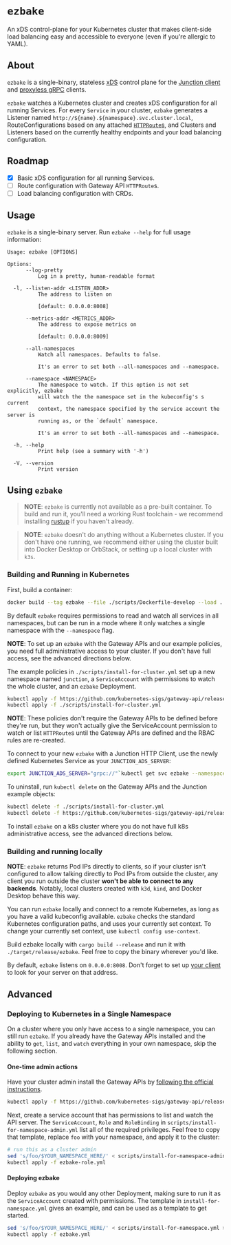 # `ezbake`

An xDS control-plane for your Kubernetes cluster that makes client-side load
balancing easy and accessible to everyone (even if you're allergic to YAML).

## About

`ezbake` is a single-binary, stateless [xDS][xds] control plane for the
[Junction client][junction-client] and [proxyless gRPC][proxyless-grpc] clients.

[proxyless-grpc]: https://cloud.google.com/service-mesh/docs/service-routing/proxyless-overview

`ezbake` watches a Kubernetes cluster and creates xDS configuration for all
running Services. For every `Service` in your cluster, `ezbake` generates a
Listener named `http://${name}.${namespace}.svc.cluster.local`,
RouteConfigurations based on any attached [`HTTPRoute`s][httproute], and
Clusters and Listeners based on the currently healthy endpoints and your load
balancing configuration.

## Roadmap

- [x] Basic xDS configuration for all running Services.
- [ ] Route configuration with Gateway API `HTTPRoute`s.
- [ ] Load balancing configuration with CRDs.

[junction-client]: https://github.com/junction-labs/junction-client
[xds]: https://www.envoyproxy.io/docs/envoy/latest/api-docs/xds_protocol
[httproute]: https://gateway-api.sigs.k8s.io/api-types/httproute/

## Usage

`ezbake` is a single-binary server. Run `ezbake --help` for full usage information:

```text
Usage: ezbake [OPTIONS]

Options:
      --log-pretty
          Log in a pretty, human-readable format

  -l, --listen-addr <LISTEN_ADDR>
          The address to listen on

          [default: 0.0.0.0:8008]

      --metrics-addr <METRICS_ADDR>
          The address to expose metrics on

          [default: 0.0.0.0:8009]

      --all-namespaces
          Watch all namespaces. Defaults to false.

          It's an error to set both --all-namespaces and --namespace.

      --namespace <NAMESPACE>
          The namespace to watch. If this option is not set explicitly, ezbake
          will watch the the namespace set in the kubeconfig's s current
          context, the namespace specified by the service account the server is
          running as, or the `default` namespace.

          It's an error to set both --all-namespaces and --namespace.

  -h, --help
          Print help (see a summary with '-h')

  -V, --version
          Print version
```

## Using `ezbake`

> **NOTE**: `ezbake` is currently not available as a pre-built container. To build
> and run it, you'll need a working Rust toolchain - we recommend installing
> [rustup](https://rustup.rs) if you haven't already.

> **NOTE**: `ezbake` doesn't do anything without a Kubernetes cluster. If you don't
> have one running, we recommend either using the cluster built into Docker Desktop or
> OrbStack, or setting up a local cluster with `k3s`.

### Building and Running in Kubernetes

First, build a container:

```bash
docker build --tag ezbake --file ./scripts/Dockerfile-develop --load .
```

By default `ezbake` requires permissions to read and watch all services in all
namespaces, but can be run in a mode where it only watches a single namespace
with the `--namespace` flag.

**NOTE**: To set up an `ezbake` with the Gateway APIs and our example policies,
you need full administrative access to your cluster. If you don't have full
access, see the advanced directions below.

The example policies in `./scripts/install-for-cluster.yml` set up a new
namespace named `junction`, a `ServiceAccount` with permissions to watch the
whole cluster, and an `ezbake` Deployment.

```bash
kubectl apply -f https://github.com/kubernetes-sigs/gateway-api/releases/download/v1.1.0/standard-install.yaml
kubectl apply -f ./scripts/install-for-cluster.yml
```

**NOTE**: These policies don't require the Gateway APIs to be defined before they're run, but
they won't actually give the ServiceAccount permission to watch or list
`HTTPRoute`s until the Gateway APIs are defined and the RBAC rules are
re-created.

To connect to your new `ezbake` with a Junction HTTP Client, use the newly
defined Kubernetes Service as your `JUNCTION_ADS_SERVER`:

```bash
export JUNCTION_ADS_SERVER="grpc://"`kubectl get svc ezbake --namespace junction -o jsonpath='{.spec.clusterIP}'`":8008"
```

To uninstall, run `kubectl delete` on the Gateway APIs and the Junction example objects:

```bash
kubectl delete -f ./scripts/install-for-cluster.yml
kubectl delete -f https://github.com/kubernetes-sigs/gateway-api/releases/download/v1.1.0/standard-install.yaml
```

To install `ezbake` on a k8s cluster where you do not have full k8s administrative access, see the
advanced directions below.

### Building and running locally

**NOTE**: `ezbake` returns Pod IPs directly to clients, so if your cluster isn't
configured to allow talking directly to Pod IPs from outside the cluster, any
client you run outside the cluster **won't be able to connect to any backends**.
Notably, local clusters created with `k3d`, `kind`, and Docker Desktop behave
this way.

You can run `ezbake` locally and connect to a remote Kubernetes, as long as you
have a valid kubeconfig available. `ezbake` checks the standard Kubernetes
configuration paths, and uses your currently set context. To change your currently
set context, use `kubectl config use-context`.

Build ezbake locally with `cargo build --release` and run it with
`./target/release/ezbake`. Feel free to copy the binary wherever you'd like.

By default, `ezbake` listens on `0.0.0.0:8008`. Don't forget to set up [your client][junction-client]
to look for your server on that address.

## Advanced

### Deploying to Kubernetes in a Single Namespace

On a cluster where you only have access to a single namespace, you can still run
`ezbake`. If you already have the Gateway APIs installed and the ability to
`get`, `list`, and `watch` everything in your own namespace, skip the following
section.

#### One-time admin actions

Have your cluster admin install the Gateway APIs by [following the official instructions][official-instructions].

```bash
kubectl apply -f https://github.com/kubernetes-sigs/gateway-api/releases/download/v1.1.0/standard-install.yaml
```

[official-instructions]: https://gateway-api.sigs.k8s.io/guides/#installing-gateway-api

Next, create a service account that has permissions to list and watch the API
server. The `ServiceAccount`, `Role` and `RoleBinding` in
`scripts/install-for-namespace-admin.yml` list all of the required privileges.
Feel free to copy that template, replace `foo` with your namespace, and apply it
to the cluster:

```bash
# run this as a cluster admin
sed 's/foo/$YOUR_NAMESPACE_HERE/' < scripts/install-for-namespace-admin.yml > ezbake-role.yml
kubectl apply -f ezbake-role.yml
```

#### Deploying ezbake

Deploy `ezbake` as you would any other Deployment, making sure to run it as the `ServiceAccount`
created with permissions. The template in `install-for-namespace.yml` gives an example, and
can be used as a template to get started.

```bash
sed 's/foo/$YOUR_NAMESPACE_HERE/' < scripts/install-for-namespace.yml > ezbake.yml
kubectl apply -f ezbake.yml
```
